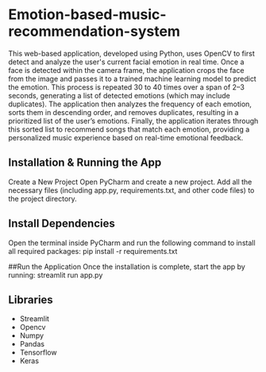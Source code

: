 # Emotion-based-music-recommendation-system
This web-based application, developed using Python, uses OpenCV to first detect and analyze the user's current facial emotion in real time. Once a face is detected within the camera frame, the application crops the face from the image and passes it to a trained machine learning model to predict the emotion.
This process is repeated 30 to 40 times over a span of 2–3 seconds, generating a list of detected emotions (which may include duplicates). The application then analyzes the frequency of each emotion, sorts them in descending order, and removes duplicates, resulting in a prioritized list of the user’s emotions.
Finally, the application iterates through this sorted list to recommend songs that match each emotion, providing a personalized music experience based on real-time emotional feedback.

## Installation & Running the App
Create a New Project
Open PyCharm and create a new project. Add all the necessary files (including app.py, requirements.txt, and other code files) to the project directory.

## Install Dependencies
Open the terminal inside PyCharm and run the following command to install all required packages:
pip install -r requirements.txt

##Run the Application
Once the installation is complete, start the app by running:
streamlit run app.py

## Libraries
- Streamlit
- Opencv
- Numpy
- Pandas
- Tensorflow
- Keras


